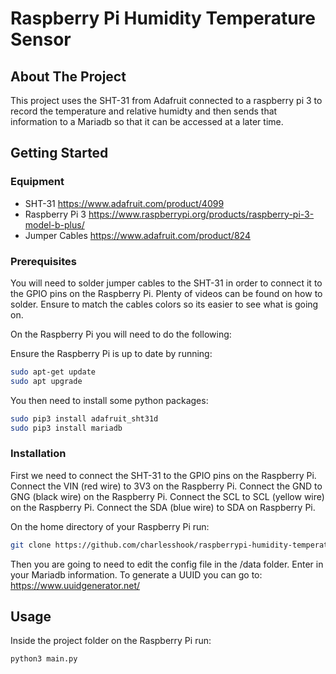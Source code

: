 # Raspberry Pi Humidity Temperature Sensor

## About The Project

This project uses the SHT-31 from Adafruit connected to a raspberry pi 3 to record the temperature and relative humidty and then sends that information to a Mariadb so that it can be accessed at a later time.

## Getting Started

### Equipment
* SHT-31 https://www.adafruit.com/product/4099
* Raspberry Pi 3 https://www.raspberrypi.org/products/raspberry-pi-3-model-b-plus/
* Jumper Cables https://www.adafruit.com/product/824

### Prerequisites
You will need to solder jumper cables to the SHT-31 in order to connect it to the GPIO pins on the Raspberry Pi. Plenty of videos can be found on how to solder. Ensure to match the cables colors so its easier to see what is going on. 

On the Raspberry Pi you will need to do the following:

Ensure the Raspberry Pi is up to date by running:
  ```sh
  sudo apt-get update
  sudo apt upgrade
  ```

  You then need to install some python packages:
  ```sh
  sudo pip3 install adafruit_sht31d
  sudo pip3 install mariadb
  ```

### Installation
First we need to connect the SHT-31 to the GPIO pins on the Raspberry Pi. Connect the VIN (red wire) to 3V3 on the Raspberry Pi. Connect the GND to GNG (black wire) on the Raspberry Pi. Connect the SCL to SCL (yellow wire) on the Raspberry Pi. Connect the SDA (blue wire) to SDA on Raspberry Pi.

On the home directory of your Raspberry Pi run:
  ```sh
  git clone https://github.com/charlesshook/raspberrypi-humidity-temperature-sensor.git
  ```

Then you are going to need to edit the config file in the /data folder. Enter in your Mariadb information. To generate a UUID you can go to: https://www.uuidgenerator.net/

## Usage
Inside the project folder on the Raspberry Pi run:
  ```sh
  python3 main.py
  ```